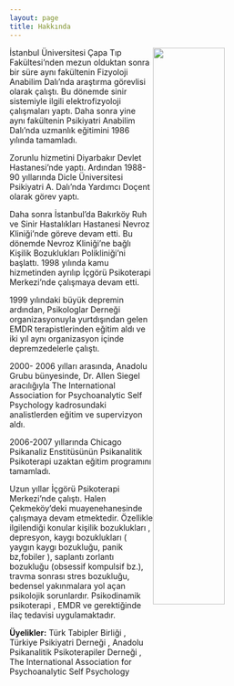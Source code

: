 ```yaml
---
layout: page
title: Hakkında
---
```


<img style="float: right; width: 50%; height: 50%;" src="{{ site.url }}/public/images/portre.jpg" />

İstanbul  Üniversitesi  Çapa   Tıp  Fakültesi’nden  mezun  olduktan  sonra  bir  süre  aynı  fakültenin
Fizyoloji   Anabilim  Dalı’nda  araştırma  görevlisi  olarak  çalıştı. Bu  dönemde  sinir  sistemiyle  ilgili
elektrofizyoloji  çalışmaları   yaptı.  Daha  sonra  yine  aynı  fakültenin  Psikiyatri  Anabilim  Dalı’nda
uzmanlık  eğitimini  1986  yılında  tamamladı.

Zorunlu  hizmetini  Diyarbakır  Devlet  Hastanesi’nde  yaptı.  Ardından  1988-90  yıllarında  Dicle
Üniversitesi  Psikiyatri  A. Dalı’nda  Yardımcı  Doçent  olarak  görev yaptı.

Daha sonra  İstanbul’da  Bakırköy  Ruh ve Sinir  Hastalıkları  Hastanesi   Nevroz  Kliniği’nde  göreve
devam  etti.  Bu  dönemde  Nevroz  Kliniği’ne  bağlı  Kişilik  Bozuklukları  Polikliniği’ni  başlattı. 1998
yılında  kamu  hizmetinden  ayrılıp  İçgörü  Psikoterapi  Merkezi’nde  çalışmaya  devam  etti.

1999 yılındaki  büyük   depremin  ardından,  Psikologlar  Derneği  organizasyonuyla  yurtdışından
gelen  EMDR  terapistlerinden  eğitim aldı  ve  iki  yıl  aynı  organizasyon içinde depremzedelerle  çalıştı.

2000- 2006  yılları arasında,  Anadolu  Grubu  bünyesinde, Dr.  Allen  Siegel  aracılığıyla  The International
Association for  Psychoanalytic  Self Psychology  kadrosundaki  analistlerden  eğitim ve supervizyon  aldı.

2006-2007  yıllarında  Chicago   Psikanaliz  Enstitüsünün  Psikanalitik Psikoterapi  uzaktan   eğitim
programını  tamamladı.

Uzun  yıllar  İçgörü  Psikoterapi  Merkezi’nde  çalıştı.  Halen  Çekmeköy’deki  muayenehanesinde
çalışmaya  devam  etmektedir. Özellikle  ilgilendiği  konular  kişilik  bozuklukları  ,  depresyon,  kaygı
bozuklukları ( yaygın  kaygı bozukluğu, panik bz,fobiler ), saplantı zorlantı bozukluğu (obsessif kompulsif
bz.), travma  sonrası  stres  bozukluğu, bedensel yakınmalara  yol açan  psikolojik   sorunlardır.
Psikodinamik  psikoterapi ,  EMDR  ve  gerektiğinde  ilaç  tedavisi  uygulamaktadır.

__Üyelikler:__  Türk  Tabipler  Birliği  ,  Türkiye  Psikiyatri  Derneği , Anadolu  Psikanalitik  Psikoterapiler
Derneği  ,  The International  Association  for  Psychoanalytic  Self Psychology
